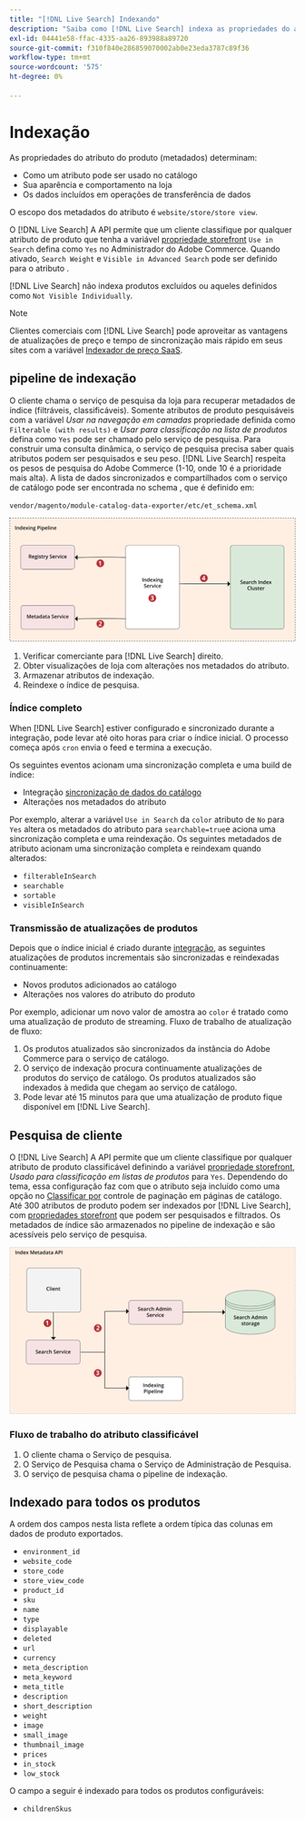 ```yaml
---
title: "[!DNL Live Search] Indexando"
description: "Saiba como [!DNL Live Search] indexa as propriedades do atributo do produto."
exl-id: 04441e58-ffac-4335-aa26-893988a89720
source-git-commit: f310f840e286859070002ab0e23eda3787c89f36
workflow-type: tm+mt
source-wordcount: '575'
ht-degree: 0%

---
```


# Indexação

As propriedades do atributo do produto (metadados) determinam:

* Como um atributo pode ser usado no catálogo
* Sua aparência e comportamento na loja
* Os dados incluídos em operações de transferência de dados

O escopo dos metadados do atributo é `website/store/store view`.

O [!DNL Live Search] A API permite que um cliente classifique por qualquer atributo de produto que tenha a variável [propriedade storefront](https://experienceleague.adobe.com/docs/commerce-admin/catalog/product-attributes/product-attributes.html) `Use in Search` defina como `Yes` no Administrador do Adobe Commerce. Quando ativado, `Search Weight` e `Visible in Advanced Search` pode ser definido para o atributo .

[!DNL Live Search] não indexa produtos excluídos ou aqueles definidos como `Not Visible Individually`.

>[!NOTE]
>
> Clientes comerciais com [!DNL Live Search] pode aproveitar as vantagens de atualizações de preço e tempo de sincronização mais rápido em seus sites com a variável [Indexador de preço SaaS](../price-index/index.md).

## pipeline de indexação

O cliente chama o serviço de pesquisa da loja para recuperar metadados de índice (filtráveis, classificáveis). Somente atributos de produto pesquisáveis com a variável *Usar na navegação em camadas* propriedade definida como `Filterable (with results)` e *Usar para classificação na lista de produtos* defina como `Yes` pode ser chamado pelo serviço de pesquisa.
Para construir uma consulta dinâmica, o serviço de pesquisa precisa saber quais atributos podem ser pesquisados e seu peso. [!DNL Live Search] respeita os pesos de pesquisa do Adobe Commerce (1-10, onde 10 é a prioridade mais alta). A lista de dados sincronizados e compartilhados com o serviço de catálogo pode ser encontrada no schema , que é definido em:

`vendor/magento/module-catalog-data-exporter/etc/et_schema.xml`

![[!DNL Live Search] indexando diagrama de pesquisa do cliente](assets/indexing-pipeline.svg)

1. Verificar comerciante para [!DNL Live Search] direito.
1. Obter visualizações de loja com alterações nos metadados do atributo.
1. Armazenar atributos de indexação.
1. Reindexe o índice de pesquisa.

### Índice completo

When [!DNL Live Search] estiver configurado e sincronizado durante a integração, pode levar até oito horas para criar o índice inicial. O processo começa após `cron` envia o feed e termina a execução.

Os seguintes eventos acionam uma sincronização completa e uma build de índice:

* Integração [sincronização de dados do catálogo](install.md#synchronize-catalog-data)
* Alterações nos metadados do atributo

Por exemplo, alterar a variável `Use in Search` da `color` atributo de `No` para `Yes` altera os metadados do atributo para `searchable=true`e aciona uma sincronização completa e uma reindexação. Os seguintes metadados de atributo acionam uma sincronização completa e reindexam quando alterados:

* `filterableInSearch`
* `searchable`
* `sortable`
* `visibleInSearch`

### Transmissão de atualizações de produtos

Depois que o índice inicial é criado durante [integração](install.md#synchronize-catalog-data), as seguintes atualizações de produtos incrementais são sincronizadas e reindexadas continuamente:

* Novos produtos adicionados ao catálogo
* Alterações nos valores do atributo do produto

Por exemplo, adicionar um novo valor de amostra ao `color` é tratado como uma atualização de produto de streaming.
Fluxo de trabalho de atualização de fluxo:

1. Os produtos atualizados são sincronizados da instância do Adobe Commerce para o serviço de catálogo.
1. O serviço de indexação procura continuamente atualizações de produtos do serviço de catálogo. Os produtos atualizados são indexados à medida que chegam ao serviço de catálogo.
1. Pode levar até 15 minutos para que uma atualização de produto fique disponível em [!DNL Live Search].

## Pesquisa de cliente

O [!DNL Live Search] A API permite que um cliente classifique por qualquer atributo de produto classificável definindo a variável [propriedade storefront](https://experienceleague.adobe.com/docs/commerce-admin/catalog/product-attributes/product-attributes.html), *Usado para classificação em listas de produtos* para `Yes`. Dependendo do tema, essa configuração faz com que o atributo seja incluído como uma opção no [Classificar por](https://experienceleague.adobe.com/docs/commerce-admin/catalog/catalog/navigation/navigation.html) controle de paginação em páginas de catálogo. Até 300 atributos de produto podem ser indexados por [!DNL Live Search], com [propriedades storefront](https://experienceleague.adobe.com/docs/commerce-admin/catalog/product-attributes/product-attributes.html) que podem ser pesquisados e filtrados.
Os metadados de índice são armazenados no pipeline de indexação e são acessíveis pelo serviço de pesquisa.

![[!DNL Live Search] diagrama da API de metadados de índice](assets/index-metadata-api.svg)

### Fluxo de trabalho do atributo classificável

1. O cliente chama o Serviço de pesquisa.
1. O Serviço de Pesquisa chama o Serviço de Administração de Pesquisa.
1. O serviço de pesquisa chama o pipeline de indexação.

## Indexado para todos os produtos

A ordem dos campos nesta lista reflete a ordem típica das colunas em dados de produto exportados.

* `environment_id`
* `website_code`
* `store_code`
* `store_view_code`
* `product_id`
* `sku`
* `name`
* `type`
* `displayable`
* `deleted`
* `url`
* `currency`
* `meta_description`
* `meta_keyword`
* `meta_title`
* `description`
* `short_description`
* `weight`
* `image`
* `small_image`
* `thumbnail_image`
* `prices`
* `in_stock`
* `low_stock`

O campo a seguir é indexado para todos os produtos configuráveis:

* `childrenSkus`
